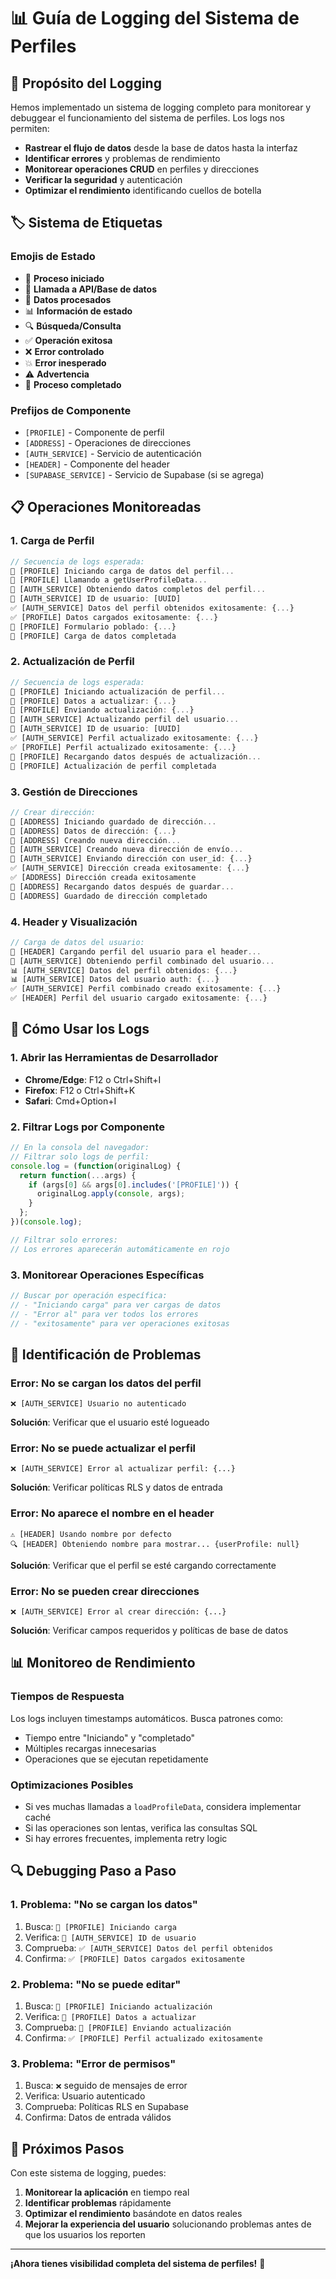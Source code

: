 # 📊 Guía de Logging del Sistema de Perfiles

## 🎯 **Propósito del Logging**

Hemos implementado un sistema de logging completo para monitorear y debuggear el funcionamiento del sistema de perfiles. Los logs nos permiten:

- **Rastrear el flujo de datos** desde la base de datos hasta la interfaz
- **Identificar errores** y problemas de rendimiento
- **Monitorear operaciones CRUD** en perfiles y direcciones
- **Verificar la seguridad** y autenticación
- **Optimizar el rendimiento** identificando cuellos de botella

## 🏷️ **Sistema de Etiquetas**

### **Emojis de Estado**
- 🔄 **Proceso iniciado**
- 📡 **Llamada a API/Base de datos**
- 📝 **Datos procesados**
- 📊 **Información de estado**
- 🔍 **Búsqueda/Consulta**
- ✅ **Operación exitosa**
- ❌ **Error controlado**
- 💥 **Error inesperado**
- ⚠️ **Advertencia**
- 🏁 **Proceso completado**

### **Prefijos de Componente**
- `[PROFILE]` - Componente de perfil
- `[ADDRESS]` - Operaciones de direcciones
- `[AUTH_SERVICE]` - Servicio de autenticación
- `[HEADER]` - Componente del header
- `[SUPABASE_SERVICE]` - Servicio de Supabase (si se agrega)

## 📋 **Operaciones Monitoreadas**

### **1. Carga de Perfil**
```javascript
// Secuencia de logs esperada:
🔄 [PROFILE] Iniciando carga de datos del perfil...
📡 [PROFILE] Llamando a getUserProfileData...
🔄 [AUTH_SERVICE] Obteniendo datos completos del perfil...
📡 [AUTH_SERVICE] ID de usuario: [UUID]
✅ [AUTH_SERVICE] Datos del perfil obtenidos exitosamente: {...}
✅ [PROFILE] Datos cargados exitosamente: {...}
📝 [PROFILE] Formulario poblado: {...}
🏁 [PROFILE] Carga de datos completada
```

### **2. Actualización de Perfil**
```javascript
// Secuencia de logs esperada:
🔄 [PROFILE] Iniciando actualización de perfil...
📝 [PROFILE] Datos a actualizar: {...}
📡 [PROFILE] Enviando actualización: {...}
🔄 [AUTH_SERVICE] Actualizando perfil del usuario...
📡 [AUTH_SERVICE] ID de usuario: [UUID]
✅ [AUTH_SERVICE] Perfil actualizado exitosamente: {...}
✅ [PROFILE] Perfil actualizado exitosamente: {...}
🔄 [PROFILE] Recargando datos después de actualización...
🏁 [PROFILE] Actualización de perfil completada
```

### **3. Gestión de Direcciones**
```javascript
// Crear dirección:
🔄 [ADDRESS] Iniciando guardado de dirección...
📝 [ADDRESS] Datos de dirección: {...}
📡 [ADDRESS] Creando nueva dirección...
🔄 [AUTH_SERVICE] Creando nueva dirección de envío...
📡 [AUTH_SERVICE] Enviando dirección con user_id: {...}
✅ [AUTH_SERVICE] Dirección creada exitosamente: {...}
✅ [ADDRESS] Dirección creada exitosamente
🔄 [ADDRESS] Recargando datos después de guardar...
🏁 [ADDRESS] Guardado de dirección completado
```

### **4. Header y Visualización**
```javascript
// Carga de datos del usuario:
🔄 [HEADER] Cargando perfil del usuario para el header...
🔄 [AUTH_SERVICE] Obteniendo perfil combinado del usuario...
📊 [AUTH_SERVICE] Datos del perfil obtenidos: {...}
📊 [AUTH_SERVICE] Datos del usuario auth: {...}
✅ [AUTH_SERVICE] Perfil combinado creado exitosamente: {...}
✅ [HEADER] Perfil del usuario cargado exitosamente: {...}
```

## 🔧 **Cómo Usar los Logs**

### **1. Abrir las Herramientas de Desarrollador**
- **Chrome/Edge**: F12 o Ctrl+Shift+I
- **Firefox**: F12 o Ctrl+Shift+K
- **Safari**: Cmd+Option+I

### **2. Filtrar Logs por Componente**
```javascript
// En la consola del navegador:
// Filtrar solo logs de perfil:
console.log = (function(originalLog) {
  return function(...args) {
    if (args[0] && args[0].includes('[PROFILE]')) {
      originalLog.apply(console, args);
    }
  };
})(console.log);

// Filtrar solo errores:
// Los errores aparecerán automáticamente en rojo
```

### **3. Monitorear Operaciones Específicas**
```javascript
// Buscar por operación específica:
// - "Iniciando carga" para ver cargas de datos
// - "Error al" para ver todos los errores
// - "exitosamente" para ver operaciones exitosas
```

## 🐛 **Identificación de Problemas**

### **Error: No se cargan los datos del perfil**
```
❌ [AUTH_SERVICE] Usuario no autenticado
```
**Solución**: Verificar que el usuario esté logueado

### **Error: No se puede actualizar el perfil**
```
❌ [AUTH_SERVICE] Error al actualizar perfil: {...}
```
**Solución**: Verificar políticas RLS y datos de entrada

### **Error: No aparece el nombre en el header**
```
⚠️ [HEADER] Usando nombre por defecto
🔍 [HEADER] Obteniendo nombre para mostrar... {userProfile: null}
```
**Solución**: Verificar que el perfil se esté cargando correctamente

### **Error: No se pueden crear direcciones**
```
❌ [AUTH_SERVICE] Error al crear dirección: {...}
```
**Solución**: Verificar campos requeridos y políticas de base de datos

## 📊 **Monitoreo de Rendimiento**

### **Tiempos de Respuesta**
Los logs incluyen timestamps automáticos. Busca patrones como:
- Tiempo entre "Iniciando" y "completado"
- Múltiples recargas innecesarias
- Operaciones que se ejecutan repetidamente

### **Optimizaciones Posibles**
- Si ves muchas llamadas a `loadProfileData`, considera implementar caché
- Si las operaciones son lentas, verifica las consultas SQL
- Si hay errores frecuentes, implementa retry logic

## 🔍 **Debugging Paso a Paso**

### **1. Problema: "No se cargan los datos"**
1. Busca: `🔄 [PROFILE] Iniciando carga`
2. Verifica: `📡 [AUTH_SERVICE] ID de usuario`
3. Comprueba: `✅ [AUTH_SERVICE] Datos del perfil obtenidos`
4. Confirma: `✅ [PROFILE] Datos cargados exitosamente`

### **2. Problema: "No se puede editar"**
1. Busca: `🔄 [PROFILE] Iniciando actualización`
2. Verifica: `📝 [PROFILE] Datos a actualizar`
3. Comprueba: `📡 [PROFILE] Enviando actualización`
4. Confirma: `✅ [PROFILE] Perfil actualizado exitosamente`

### **3. Problema: "Error de permisos"**
1. Busca: `❌` seguido de mensajes de error
2. Verifica: Usuario autenticado
3. Comprueba: Políticas RLS en Supabase
4. Confirma: Datos de entrada válidos

## 🚀 **Próximos Pasos**

Con este sistema de logging, puedes:
1. **Monitorear la aplicación** en tiempo real
2. **Identificar problemas** rápidamente
3. **Optimizar el rendimiento** basándote en datos reales
4. **Mejorar la experiencia del usuario** solucionando problemas antes de que los usuarios los reporten

---

**¡Ahora tienes visibilidad completa del sistema de perfiles!** 🎉 